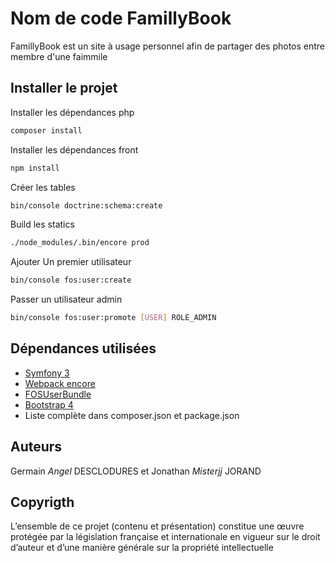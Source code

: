 Nom de code FamillyBook
========================

FamillyBook est un site à usage personnel afin de partager des photos entre membre d'une faimmile

Installer le projet
--------------

Installer les dépendances php

```bash
composer install
```

Installer les dépendances front

```bash
npm install
```

Créer les tables

```bash
bin/console doctrine:schema:create 
```

Build les statics

```bash
./node_modules/.bin/encore prod
```

Ajouter Un premier utilisateur

```bash
bin/console fos:user:create 
```

Passer un utilisateur admin

```bash
bin/console fos:user:promote [USER] ROLE_ADMIN 
```

Dépendances utilisées
--------------

* [Symfony 3](https://symfony.com/)
* [Webpack encore](https://github.com/symfony/webpack-encore)
* [FOSUserBundle](https://github.com/FriendsOfSymfony/FOSUserBundle)
* [Bootstrap 4](https://getbootstrap.com/)
* Liste complète dans composer.json et package.json

Auteurs
--------------

Germain *Angel* DESCLODURES et Jonathan *Misterjj* JORAND 

Copyrigth
--------------
L’ensemble de ce projet (contenu et présentation) constitue une œuvre protégée par la législation française et internationale en vigueur sur le droit d’auteur et d’une manière générale sur la propriété intellectuelle